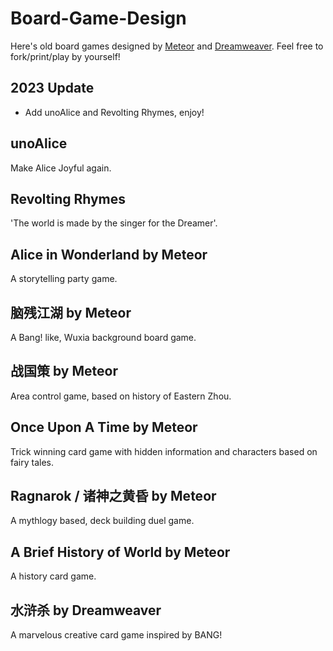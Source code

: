 # Board-Game-Design

  Here's old board games designed by [Meteor](https://github.com/meteorode) and [Dreamweaver](https://github.com/yangfannet). Feel free to fork/print/play by yourself!
  
## 2023 Update

- Add unoAlice and Revolting Rhymes, enjoy!

## unoAlice

  Make Alice Joyful again.
  
## Revolting Rhymes

  'The world is made by the singer for the Dreamer'.

## Alice in Wonderland by Meteor

  A storytelling party game.
  
## 脑残江湖 by Meteor

  A Bang! like, Wuxia background board game.
  
## 战国策 by Meteor

  Area control game, based on history of Eastern Zhou.
  
## Once Upon A Time by Meteor

  Trick winning card game with hidden information and characters based on fairy tales.
  
## Ragnarok / 诸神之黄昏 by Meteor

  A mythlogy based, deck building duel game.

## A Brief History of World by Meteor

  A history card game.
  
## 水浒杀 by Dreamweaver

  A marvelous creative card game inspired by BANG!
